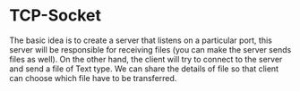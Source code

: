 # TCP-Socket
The basic idea is to create a server that listens on a particular port, this server will be responsible for receiving files (you can make the server sends files as well). On the other hand, the client will try to connect to the server and send a file of Text type. We can share the details of file so that client can choose which file have to be transferred.
